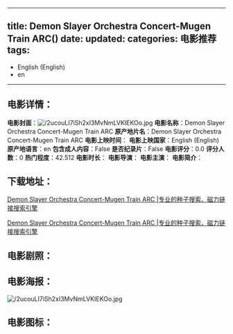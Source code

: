 
---
title: Demon Slayer Orchestra Concert-Mugen Train ARC()
date: 
updated: 
categories: 电影推荐
tags:
- 
- English (English)
- en
---


> 

## **电影详情**：

**电影封面**：<img src="https://image.tmdb.org/t/p/w200/2ucouLI7iSh2xI3MvNmLVKIEKOo.jpg" alt="/2ucouLI7iSh2xI3MvNmLVKIEKOo.jpg" title="/2ucouLI7iSh2xI3MvNmLVKIEKOo.jpg">
**电影名称**：Demon Slayer Orchestra Concert-Mugen Train ARC
**原产地片名**：Demon Slayer Orchestra Concert-Mugen Train ARC
**电影上映时间**：
**电影上映国家**：English (English)
**原产地语言**：en
**包含成人内容**：False
**是否纪录片**：False
**电影评分**：0.0
**评分人数**：0
**热门程度**：42.512
**电影时长**：
**电影导演**：
**电影主演**：
**电影简介**：

## **下载地址**：
[Demon Slayer Orchestra Concert-Mugen Train ARC |专业的种子搜索、磁力链接搜索引擎](https://movie.amd794.com:2083/?search=Demon%20Slayer%20Orchestra%20Concert-Mugen%20Train%20ARC&ordering=&mode=match_phrase&page_size=10&page=1)

[Demon Slayer Orchestra Concert-Mugen Train ARC |专业的种子搜索、磁力链接搜索引擎](https://movie.amd794.com:2083/?search=Demon%20Slayer%20Orchestra%20Concert-Mugen%20Train%20ARC&ordering=&mode=match_phrase&page_size=10&page=1)
 

## **电影剧照**：


## **电影海报**：
<img src="https://image.tmdb.org/t/p/original/2ucouLI7iSh2xI3MvNmLVKIEKOo.jpg" alt="/2ucouLI7iSh2xI3MvNmLVKIEKOo.jpg" title="/2ucouLI7iSh2xI3MvNmLVKIEKOo.jpg">

## **电影图标**：

